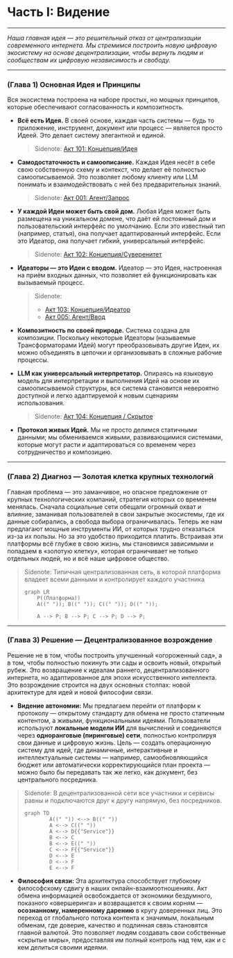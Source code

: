 # Часть I: Видение

---

_Наша главная идея — это решительный отказ от централизации современного интернета. Мы стремимся построить новую цифровую экосистему на основе децентрализации, чтобы вернуть людям и сообществам их цифровую независимость и свободу._

---

### (Глава 1) Основная Идея и Принципы

Вся экосистема построена на наборе простых, но мощных принципов, которые обеспечивают согласованность и композитность.

- **Всё есть Идея.** В своей основе, каждая часть системы — будь то приложение, инструмент, документ или процесс — является просто Идеей. Это делает систему элегантной и единой.

  > Sidenote: [Акт 101: Концепция/Идея](../rfc/101_concept_idea.md)

- **Самодостаточность и самоописание.** Каждая Идея несёт в себе свою собственную схему и контекст, что делает её полностью самоописываемой. Это позволяет любому клиенту или LLM понимать и взаимодействовать с ней без предварительных знаний.

  > Sidenote: [Акт 001: Агент/Запрос](../rfc/001_agent_request.md)

- **У каждой Идеи может быть свой дом.** Любая Идея может быть размещена на уникальном домене, что даёт ей постоянный дом и пользовательский интерфейс по умолчанию. Если это известный тип (например, статья), она получает адаптированный интерфейс. Если это Идеатор, она получает гибкий, универсальный интерфейс.

  > Sidenote: [Акт 102: Концепция/Суверенитет](../rfc/102_concept_sovereignty.md)

- **Идеаторы — это Идеи с вводом.** Идеатор — это Идея, настроенная на приём входных данных, что позволяет ей функционировать как вызываемый процесс.

  > Sidenote:
  >
  > - [Акт 103: Концепция/Идеатор](../rfc/103_concept_ideator.md)
  > - [Акт 005: Агент/Ввод](../rfc/005_agent_input.md)

- **Композитность по своей природе.** Система создана для композиции. Поскольку некоторые Идеаторы (называемые Трансформаторами Идей) могут преобразовывать другие Идеи, их можно объединять в цепочки и организовывать в сложные рабочие процессы.

- **LLM как универсальный интерпретатор.** Опираясь на языковую модель для интерпретации и выполнения Идей на основе их самоописываемой структуры, вся система становится невероятно доступной и легко адаптируемой к новым сценариям использования.

  > Sidenote: [Акт 104: Концепция / Скрытое](../rfc/104_concept_latent_.md)

- **Протокол живых Идей.** Мы не просто делимся статичными данными; мы обмениваемся живыми, развивающимися системами, которые могут расти и адаптироваться со временем через сотрудничество и композицию.

---

### (Глава 2) Диагноз — Золотая клетка крупных технологий

Главная проблема — это заманчивое, но опасное предложение от крупных технологических компаний, стратегия которых со временем менялась. Сначала социальные сети обещали огромный охват и влияние, заманивая пользователей в свои закрытые экосистемы, где их данные собирались, а свобода выбора ограничивалась. Теперь же нам предлагают мощные инструменты ИИ, от которых трудно отказаться из-за их пользы. Но за это удобство приходится платить. Встраивая эти платформы всё глубже в свою жизнь, мы становимся зависимыми и попадаем в «золотую клетку», которая ограничивает не только отдельных людей, но и всё наше цифровое общество.

> Sidenote: Типичная централизованная сеть, в которой платформа владеет всеми данными и контролирует каждого участника
>
> ```mermaid
> graph LR
>     P((Платформа))
>     A((" ")); B((" ")); C((" ")); D((" "));
>
>     A --> P; B --> P; C --> P; D --> P;
> ```

---

### (Глава 3) Решение — Децентрализованное возрождение

Решение не в том, чтобы построить улучшенный «огороженный сад», а в том, чтобы полностью покинуть эти сады и освоить новый, открытый рубеж. Это возвращение к идеалам раннего, децентрализованного интернета, но адаптированное для эпохи искусственного интеллекта. Это возрождение строится на двух основных столпах: новой архитектуре для идей и новой философии связи.

- **Видение автономии:** Мы предлагаем перейти от платформ к протоколу — открытому стандарту для обмена не просто статичным контентом, а живыми, функциональными идеями. Пользователи используют **локальные модели ИИ** для вычислений и соединяются через **одноранговые (пиринговые) сети**, полностью контролируя свои данные и цифровую жизнь. Цель — создать операционную систему для идей, где динамичные, интерактивные и интеллектуальные системы — например, самообновляющийся бюджет или автоматически корректирующийся план проекта — можно было бы передавать так же легко, как документ, без центрального посредника.

> Sidenote: В децентрализованной сети все участники и сервисы равны и подключаются друг к другу напрямую, без посредников.
>
> ```mermaid
> graph TD
>         A((" ")) <--> B((" "))
>         A <--> C((" "))
>         A <--> D{{"Service"}}
>         B <--> C
>         B <--> E((" "))
>         C <--> F{{"Service"}}
>         D <--> E
>         D <--> F
>         E <--> F
> ```

- **Философия связи:** Эта архитектура способствует глубокому философскому сдвигу в наших онлайн-взаимоотношениях. Акт обмена информацией освобождается от экономики бездумного, показного «овершеринга» и возвращается к своим корням — **осознанному, намеренному дарению** в кругу доверенных лиц. Это переход от глобального потока контента к значимым, локальным обменам, где доверие, качество и подлинная связь становятся главной валютой. Это позволяет людям создавать свои собственные «скрытые миры», предоставляя им полный контроль над тем, как и с кем делиться своими идеями.